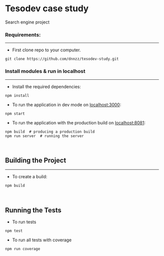 # Tesodev case study

Search engine project 

### Requirements:

<hr/>

- First clone repo to your computer.

```
git clone https://github.com/dnnzz/tesodev-study.git
```

### Install modules & run in localhost

<hr/>

- Install the required dependencies:

```
npm install
```

- To run the application in dev mode on [localhost:3000](http://localhost:3000):

```
npm start
```

- To run the application with the production build on [localhost:8081](http://localhost:8081):

```
npm build  # producing a production build
npm run server  # running the server
```

<br/>

## Building the Project

<hr/>

- To create a build:

```
npm build
```

<br/>

## Running the Tests

- To run tests

```
npm test
```

- To run all tests with coverage

```
npm run coverage
```
